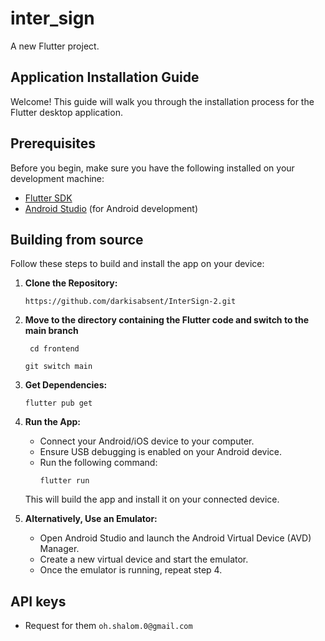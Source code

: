 # inter_sign

A new Flutter project.

## Application Installation Guide

Welcome! This guide will walk you through the installation process for the Flutter desktop application.

## Prerequisites
Before you begin, make sure you have the following installed on your development machine:

- [Flutter SDK](https://flutter.dev/docs/get-started/install)
- [Android Studio](https://developer.android.com/studio) (for Android development)

## Building from source

Follow these steps to build and install the app on your device:

1. **Clone the Repository:**
   ```
   https://github.com/darkisabsent/InterSign-2.git
   ```

2. **Move to the directory containing the Flutter code and switch to the main branch**
   ```
    cd frontend
    ```
    ```
    git switch main
    ```

3. **Get Dependencies:**
   ```
   flutter pub get
   ```

4. **Run the App:**
    - Connect your Android/iOS device to your computer.
    - Ensure USB debugging is enabled on your Android device.
    - Run the following command:
      ```
      flutter run
      ```
   This will build the app and install it on your connected device.

5. **Alternatively, Use an Emulator:**
    - Open Android Studio and launch the Android Virtual Device (AVD) Manager.
    - Create a new virtual device and start the emulator.
    - Once the emulator is running, repeat step 4.

## API keys
- Request for them ``` oh.shalom.0@gmail.com ```

